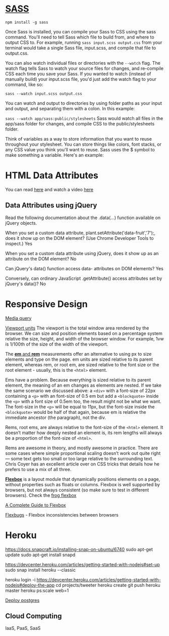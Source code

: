 # [SASS](https://sass-lang.com/guide)

`npm install -g sass`

Once Sass is installed, you can compile your Sass to CSS using the sass command. You'll need to tell Sass which file to build from, and where to output CSS to. For example, running `sass input.scss output.css` from your terminal would take a single Sass file, input.scss, and compile that file to output.css.

You can also watch individual files or directories with the `--watch` flag. The watch flag tells Sass to watch your source files for changes, and re-compile CSS each time you save your Sass. If you wanted to watch (instead of manually build) your input.scss file, you'd just add the watch flag to your command, like so:

`sass --watch input.scss output.css`

You can watch and output to directories by using folder paths as your input and output, and separating them with a colon. In this example:

`sass --watch app/sass:public/stylesheets`
Sass would watch all files in the app/sass folder for changes, and compile CSS to the public/stylesheets folder.

Think of variables as a way to store information that you want to reuse throughout your stylesheet. You can store things like colors, font stacks, or any CSS value you think you'll want to reuse. Sass uses the $ symbol to make something a variable. Here's an example:

# HTML Data Attributes

You can read [here](http://html5doctor.com/html5-custom-data-attributes/) and watch a video [here](https://www.youtube.com/watch?v=3r7dkLersKA)

## Data Attributes using jQuery
Read the following documentation about the .data(...) function available on jQuery objects.

When you set a custom data attribute, plant.setAttribute('data-fruit','7');, does it show up on the DOM element? (Use Chrome Developer Tools to inspect.)
Yes

When you set a custom data attribute using jQuery, does it show up as an attribute on the DOM element?
No

Can jQuery's data() function access data- attributes on DOM elements?
Yes

Conversely, can ordinary JavaScript .getAttribute() access attributes set by jQuery's data()?
No

# Responsive Design

[Media query](https://developer.mozilla.org/en-US/docs/Web/CSS/Media_Queries/Using_media_queries)

[Viewport units](https://web-design-weekly.com/2014/11/18/viewport-units-vw-vh-vmin-vmax/)
The viewport is the total window area rendered by the browser. We can size and position elements based on a percentage system relative the size, height, and width of the browser window. For example, 1vw is 1/100th of the size of the width of the viewport.

The [**em** and **rem**](https://www.futurehosting.com/blog/web-design-basics-rem-vs-em-vs-px-sizing-elements-in-css/) measurements offer an alternative to using px to size elements and type on the page. em units are sized relative to its parent element, whereas rem, or root em, are sized relative to the font size or the root element - usually, this is the `<html>` element.

Ems have a problem. Because everything is sized relative to its parent element, the meaning of an em changes as elements are nested. If we take the same scenario we discussed above: a `<div>` with a font-size of 22px containing a `<p>` with an font-size of 0.5 em but add a `<blockquote>` inside the `<p>` with a font size of 0.5em too, the result might not be what we want. The font-size in the `<p>` will be equal to 11px, but the font-size inside the `<blockquote>` would be half of that again, because em is relative the immediate ancestor (the paragraph), not the div.

Rems, root ems, are always relative to the font-size of the `<html>` element. It doesn’t matter how deeply nested an element is, its rem lengths will always be a proportion of the font-size of `<html>`.

Rems are awesome in theory, and mostly awesome in practice. There are some cases where simple proportional scaling doesn’t work out quite right — some text gets too small or too large relative to the surrounding text. Chris Coyer has an excellent article over on CSS tricks that details how he prefers to use a mix of all three.

[**Flexbox**](http://tympanus.net/codrops/css_reference/flexbox/) is a layout module that dynamically positions elements on a page, without properties such as floats or columns. Flexbox is well supported by browsers, but not always consistent (so make sure to test in different browsers).
Check the [frog flexbox](https://flexboxfroggy.com)

[A Complete Guide to Flexbox](https://css-tricks.com/snippets/css/a-guide-to-flexbox/)

[Flexbugs](https://github.com/philipwalton/flexbugs) - Flexbox inconsistencies between browsers

# Heroku

https://docs.snapcraft.io/installing-snap-on-ubuntu/6740
sudo apt-get update
sudo apt-get install snapd

https://devcenter.heroku.com/articles/getting-started-with-nodejs#set-up
sudo snap install heroku --classic

heroku login -i
https://devcenter.heroku.com/articles/getting-started-with-nodejs#deploy-the-app
cd projects/tweeter
heroku create
git push heroku master
heroku ps:scale web=1

[Deploy postgres](https://www.youtube.com/watch?v=CCHQpkc10s4)

## Cloud Computing
  
IaaS, PaaS, SaaS

